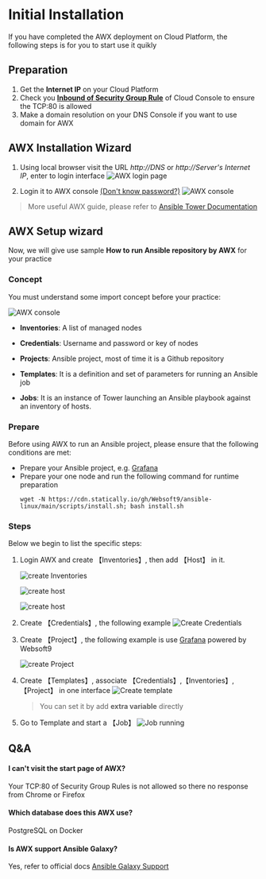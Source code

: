 # Initial Installation

If you have completed the AWX deployment on Cloud Platform, the following steps is for you to start use it quikly

## Preparation

1. Get the **Internet IP** on your Cloud Platform
2. Check you **[Inbound of Security Group Rule](https://support.websoft9.com/docs/faq/tech-instance.html)** of Cloud Console to ensure the TCP:80 is allowed
3. Make a domain resolution on your DNS Console if you want to use domain for AWX

## AWX Installation Wizard

1. Using local browser visit the URL *http://DNS* or *http://Server's Internet IP*, enter to login interface
   ![AWX login page](https://libs.websoft9.com/Websoft9/DocsPicture/en/awx/awx-login-websoft9.png)

2. Login it to AWX console [(Don't know password?)](/stack-accounts.md#awx)
   ![AWX console](https://libs.websoft9.com/Websoft9/DocsPicture/en/awx/awxui-websoft9.png)

> More useful AWX guide, please refer to [Ansible Tower Documentation](https://docs.ansible.com/ansible-tower/)

## AWX Setup wizard

Now, we will give use sample **How to run Ansible repository by AWX** for your practice

### Concept

You must understand some import concept before your practice:

![AWX console](https://libs.websoft9.com/Websoft9/DocsPicture/en/awx/awxui-websoft9.png)

* **Inventories**: A list of managed nodes

* **Credentials**: Username and password or key of nodes

* **Projects**: Ansible project, most of time it is a Github repository

* **Templates**: It is a definition and set of parameters for running an Ansible job

* **Jobs**: It is an instance of Tower launching an Ansible playbook against an inventory of hosts.

### Prepare

Before using AWX to run an Ansible project, please ensure that the following conditions are met:

* Prepare your Ansible project, e.g. [Grafana](https://github.com/Websoft9/ansible-grafana)
* Prepare your one node and run the following command for runtime preparation
  ```
  wget -N https://cdn.statically.io/gh/Websoft9/ansible-linux/main/scripts/install.sh; bash install.sh
  ```

### Steps

Below we begin to list the specific steps:

1. Login AWX and create 【Inventories】, then add 【Host】 in it.

   ![create Inventories](https://libs.websoft9.com/Websoft9/DocsPicture/en/awx/awx-inventories001-websoft9.png)

   ![create host](https://libs.websoft9.com/Websoft9/DocsPicture/en/awx/awx-inventories002-websoft9.png)

   ![create host](https://libs.websoft9.com/Websoft9/DocsPicture/en/awx/awx-inventories003-websoft9.png)

2. Create 【Credentials】, the following example
   ![Create Credentials](https://libs.websoft9.com/Websoft9/DocsPicture/en/awx/awx-credentials-websoft9.png)

3. Create 【Project】, the following example is use [Grafana](https://github.com/Websoft9/ansible-grafana) powered by Websoft9

   ![create Project](https://libs.websoft9.com/Websoft9/DocsPicture/en/awx/awx-project-websoft9.png)

4. Create 【Templates】, associate 【Credentials】,【Inventories】,【Project】 in one interface
   ![Create template](https://libs.websoft9.com/Websoft9/DocsPicture/en/awx/awx-templates-websoft9.png)

   > You can set it by add **extra variable** directly

5. Go to Template and start a 【Job】
   ![Job running](https://libs.websoft9.com/Websoft9/DocsPicture/en/awx/awx-templaterunning-websoft9.png)

## Q&A 

#### I can't visit the start page of AWX?

Your TCP:80 of Security Group Rules is not allowed so there no response from Chrome or Firefox

#### Which database does this AWX use?

PostgreSQL on Docker

#### Is AWX support Ansible Galaxy?

Yes, refer to official docs [Ansible Galaxy Support](https://docs.ansible.com/ansible-tower/latest/html/userguide/projects.html#ug-galaxy)